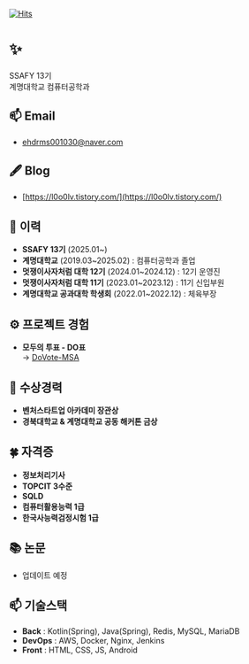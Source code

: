 [![Hits](https://hits.seeyoufarm.com/api/count/incr/badge.svg?url=https%3A%2F%2Fgithub.com%2Fl0o0lv&count_bg=%2379C83D&title_bg=%23555555&icon=&icon_color=%23E7E7E7&title=%EB%B0%A9%EB%AC%B8%EC%9E%90%EC%88%98&edge_flat=false)](https://hits.seeyoufarm.com)

# ✨  
SSAFY 13기  
계명대학교 컴퓨터공학과  

## 📫 Email  

- ehdrms001030@naver.com  

## 🖋 Blog 

- [https://l0o0lv.tistory.com/](https://l0o0lv.tistory.com/)  
## 👋 이력  

- **SSAFY 13기** (2025.01~)  
- **계명대학교** (2019.03~2025.02) : 컴퓨터공학과 졸업  
- **멋쟁이사자처럼 대학 12기** (2024.01~2024.12) : 12기 운영진  
- **멋쟁이사자처럼 대학 11기** (2023.01~2023.12) : 11기 신입부원  
- **계명대학교 공과대학 학생회** (2022.01~2022.12) : 체육부장  

## ⚙ 프로젝트 경험  

- **모두의 투표 - DO표**  
  → [DoVote-MSA](https://github.com/l0o0lv/DoVote-MSA)  

## 🎉 수상경력  

- **벤처스타트업 아카데미 장관상**  
- **경북대학교 & 계명대학교 공동 해커톤 금상**  

## 🍀 자격증  

- **정보처리기사**  
- **TOPCIT 3수준**  
- **SQLD**  
- **컴퓨터활용능력 1급**  
- **한국사능력검정시험 1급**  

## 📚 논문  

- 업데이트 예정  

## 📫 기술스택  

- **Back** : Kotlin(Spring), Java(Spring), Redis, MySQL, MariaDB  
- **DevOps** : AWS, Docker, Nginx, Jenkins  
- **Front** : HTML, CSS, JS, Android  
